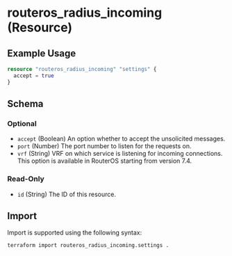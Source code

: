 # routeros_radius_incoming (Resource)


## Example Usage
```terraform
resource "routeros_radius_incoming" "settings" {
  accept = true
}
```

<!-- schema generated by tfplugindocs -->
## Schema

### Optional

- `accept` (Boolean) An option whether to accept the unsolicited messages.
- `port` (Number) The port number to listen for the requests on.
- `vrf` (String) VRF on which service is listening for incoming connections. This option is available in RouterOS starting from version 7.4.

### Read-Only

- `id` (String) The ID of this resource.

## Import
Import is supported using the following syntax:
```shell
terraform import routeros_radius_incoming.settings .
```
